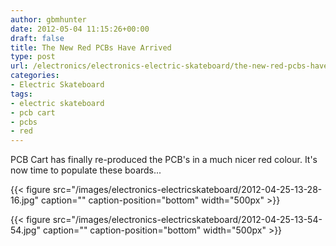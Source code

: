 ```yaml
---
author: gbmhunter
date: 2012-05-04 11:15:26+00:00
draft: false
title: The New Red PCBs Have Arrived
type: post
url: /electronics/electronics-electric-skateboard/the-new-red-pcbs-have-arrived
categories:
- Electric Skateboard
tags:
- electric skateboard
- pcb cart
- pcbs
- red
---
```


PCB Cart has finally re-produced the PCB's in a much nicer red colour. It's now time to populate these boards...

{{< figure src="/images/electronics-electricskateboard/2012-04-25-13-28-16.jpg" caption="" caption-position="bottom" width="500px" >}}

{{< figure src="/images/electronics-electricskateboard/2012-04-25-13-54-54.jpg" caption="" caption-position="bottom" width="500px" >}}
